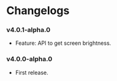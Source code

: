 # Changelogs

### v4.0.1-alpha.0

- Feature: API to get screen brightness.

### v4.0.0-alpha.0

* First release.